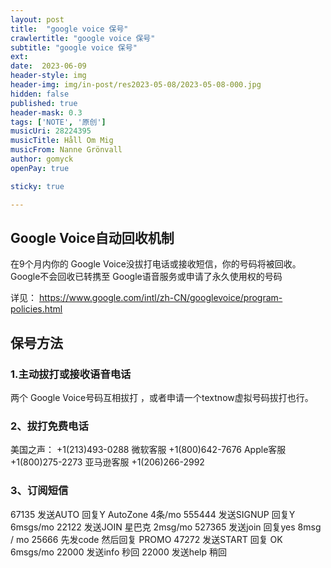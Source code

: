 ```yaml
---
layout: post
title:  "google voice 保号"
crawlertitle: "google voice 保号"
subtitle: "google voice 保号"
ext:
date:  2023-06-09
header-style: img
header-img: img/in-post/res2023-05-08/2023-05-08-000.jpg
hidden: false
published: true
header-mask: 0.3
tags: ['NOTE', '原创']
musicUri: 28224395
musicTitle: Håll Om Mig
musicFrom: Nanne Grönvall
author: gomyck
openPay: true

sticky: true

---
```


## Google Voice自动回收机制
在9个月内你的 Google Voice没拔打电话或接收短信，你的号码将被回收。 Google不会回收已转携至 Google语音服务或申请了永久使用权的号码

详见： https://www.google.com/intl/zh-CN/googlevoice/program-policies.html

## 保号方法
### 1.主动拔打或接收语音电话
两个 Google Voice号码互相拔打 ，或者申请一个textnow虚拟号码拔打也行。

### 2、拔打免费电话
美国之声：   +1(213)493-0288
微软客服     +1(800)642-7676
Apple客服   +1(800)275-2273
亚马逊客服   +1(206)266-2992

### 3、订阅短信
67135  发送AUTO 回复Y AutoZone 4条/mo
555444 发送SIGNUP 回复Y 6msgs/mo
22122  发送JOIN 星巴克 2msg/mo
527365 发送join 回复yes 8msg / mo
25666  先发code 然后回复 PROMO
47272  发送START 回复 OK 6msgs/mo
22000  发送info 秒回
22000  发送help 稍回
